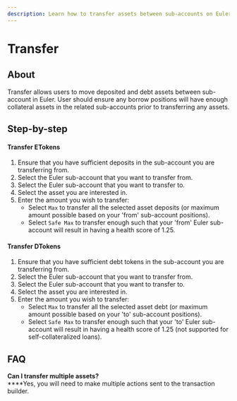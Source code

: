 ```yaml
---
description: Learn how to transfer assets between sub-accounts on Euler
---
```


# Transfer

## About

Transfer allows users to move deposited and debt assets between sub-account in Euler. User should ensure any borrow positions will have enough collateral assets in the related sub-accounts prior to transferring any assets.

## Step-by-step

#### Transfer ETokens

1. Ensure that you have sufficient deposits in the sub-account you are transferring from.
2. Select the Euler sub-account that you want to transfer from.
3. Select the Euler sub-account that you want to transfer to.
4. Select the asset you are interested in.
5. Enter the amount you wish to transfer:
   * Select `Max` to transfer all the selected asset deposits (or maximum amount possible based on your 'from' sub-account positions).
   * Select `Safe Max` to transfer enough such that your 'from' Euler sub-account will result in having a health score of 1.25.

#### Transfer DTokens

1. Ensure that you have sufficient debt tokens in the sub-account you are transferring from.
2. Select the Euler sub-account that you want to transfer from.
3. Select the Euler sub-account that you want to transfer to.
4. Select the asset you are interested in.
5. Enter the amount you wish to transfer:
   * Select `Max` to transfer all the selected asset debt (or maximum amount possible based on your 'to' sub-account positions).
   * Select `Safe Max` to transfer enough such that your 'to' Euler sub-account will result in having a health score of 1.25 (not supported for self-collateralized loans).

## FAQ

**Can I transfer multiple assets?**\
****Yes, you will need to make multiple actions sent to the transaction builder.
